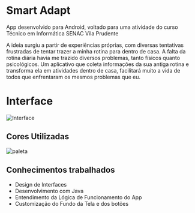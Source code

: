 # Smart Adapt
App desenvolvido para Android, voltado para uma atividade do curso Técnico em Informática SENAC Vila Prudente

A ideia surgiu a partir de experiências próprias, com diversas tentativas frustradas de tentar trazer a minha rotina para dentro de casa.
A falta da rotina diária havia me trazido diversos problemas, tanto físicos quanto psicológicos.
Um aplicativo que coleta informações da sua antiga rotina e transforma ela em atividades dentro de casa, facilitará muito a vida de todos que enfrentaram os mesmos problemas que eu.

# Interface
![Interface](https://user-images.githubusercontent.com/52283797/87466041-fa90c700-c5eb-11ea-9d65-198a31104d73.jpeg)


## Cores Utilizadas
![paleta](https://user-images.githubusercontent.com/52283797/87463719-43468100-c5e8-11ea-8bc4-95453ed96e13.png)


## Conhecimentos trabalhados
- Design de Interfaces
- Desenvolvimento com Java
- Entendimento da Lógica de Funcionamento do App
- Customização do Fundo da Tela e dos botões